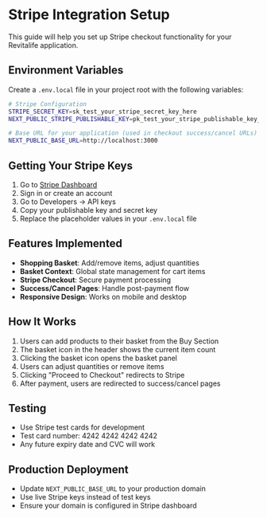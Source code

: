 # Stripe Integration Setup

This guide will help you set up Stripe checkout functionality for your Revitalife application.

## Environment Variables

Create a `.env.local` file in your project root with the following variables:

```bash
# Stripe Configuration
STRIPE_SECRET_KEY=sk_test_your_stripe_secret_key_here
NEXT_PUBLIC_STRIPE_PUBLISHABLE_KEY=pk_test_your_stripe_publishable_key_here

# Base URL for your application (used in checkout success/cancel URLs)
NEXT_PUBLIC_BASE_URL=http://localhost:3000
```

## Getting Your Stripe Keys

1. Go to [Stripe Dashboard](https://dashboard.stripe.com/)
2. Sign in or create an account
3. Go to Developers → API keys
4. Copy your publishable key and secret key
5. Replace the placeholder values in your `.env.local` file

## Features Implemented

- **Shopping Basket**: Add/remove items, adjust quantities
- **Basket Context**: Global state management for cart items
- **Stripe Checkout**: Secure payment processing
- **Success/Cancel Pages**: Handle post-payment flow
- **Responsive Design**: Works on mobile and desktop

## How It Works

1. Users can add products to their basket from the Buy Section
2. The basket icon in the header shows the current item count
3. Clicking the basket icon opens the basket panel
4. Users can adjust quantities or remove items
5. Clicking "Proceed to Checkout" redirects to Stripe
6. After payment, users are redirected to success/cancel pages

## Testing

- Use Stripe test cards for development
- Test card number: 4242 4242 4242 4242
- Any future expiry date and CVC will work

## Production Deployment

- Update `NEXT_PUBLIC_BASE_URL` to your production domain
- Use live Stripe keys instead of test keys
- Ensure your domain is configured in Stripe dashboard
